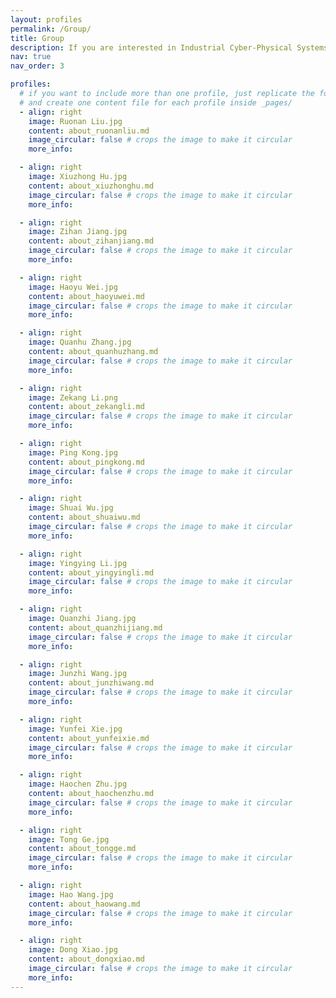 ```yaml
---
layout: profiles
permalink: /Group/
title: Group
description: If you are interested in Industrial Cyber-Physical Systems and Intelligent unmanned system, welcome to join us at ruonan.liu@sjtu.edu.cn.
nav: true
nav_order: 3

profiles:
  # if you want to include more than one profile, just replicate the following block
  # and create one content file for each profile inside _pages/
  - align: right
    image: Ruonan Liu.jpg
    content: about_ruonanliu.md
    image_circular: false # crops the image to make it circular
    more_info: 

  - align: right
    image: Xiuzhong Hu.jpg
    content: about_xiuzhonghu.md
    image_circular: false # crops the image to make it circular
    more_info: 

  - align: right
    image: Zihan Jiang.jpg
    content: about_zihanjiang.md
    image_circular: false # crops the image to make it circular
    more_info:

  - align: right
    image: Haoyu Wei.jpg
    content: about_haoyuwei.md
    image_circular: false # crops the image to make it circular
    more_info:

  - align: right
    image: Quanhu Zhang.jpg
    content: about_quanhuzhang.md
    image_circular: false # crops the image to make it circular
    more_info:

  - align: right
    image: Zekang Li.png
    content: about_zekangli.md
    image_circular: false # crops the image to make it circular
    more_info: 

  - align: right
    image: Ping Kong.jpg
    content: about_pingkong.md
    image_circular: false # crops the image to make it circular
    more_info: 

  - align: right
    image: Shuai Wu.jpg
    content: about_shuaiwu.md
    image_circular: false # crops the image to make it circular
    more_info:

  - align: right
    image: Yingying Li.jpg
    content: about_yingyingli.md
    image_circular: false # crops the image to make it circular
    more_info:

  - align: right
    image: Quanzhi Jiang.jpg
    content: about_quanzhijiang.md
    image_circular: false # crops the image to make it circular
    more_info:

  - align: right
    image: Junzhi Wang.jpg
    content: about_junzhiwang.md
    image_circular: false # crops the image to make it circular
    more_info: 

  - align: right
    image: Yunfei Xie.jpg
    content: about_yunfeixie.md
    image_circular: false # crops the image to make it circular
    more_info: 

  - align: right
    image: Haochen Zhu.jpg
    content: about_haochenzhu.md
    image_circular: false # crops the image to make it circular
    more_info:

  - align: right
    image: Tong Ge.jpg
    content: about_tongge.md
    image_circular: false # crops the image to make it circular
    more_info:

  - align: right
    image: Hao Wang.jpg
    content: about_haowang.md
    image_circular: false # crops the image to make it circular
    more_info:

  - align: right
    image: Dong Xiao.jpg
    content: about_dongxiao.md
    image_circular: false # crops the image to make it circular
    more_info:
---
```

